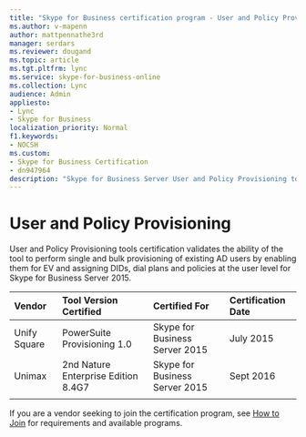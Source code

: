 ```yaml
---
title: "Skype for Business certification program - User and Policy Provisioning"
ms.author: v-mapenn
author: mattpennathe3rd
manager: serdars
ms.reviewer: dougand
ms.topic: article
ms.tgt.pltfrm: lync
ms.service: skype-for-business-online
ms.collection: Lync
audience: Admin
appliesto:
- Lync
- Skype for Business 
localization_priority: Normal
f1.keywords:
- NOCSH
ms.custom:
- Skype for Business Certification
- dn947964
description: "Skype for Business Server User and Policy Provisioning tools validate the ability of the tool to perform single and bulk provisioning of existing AD users."
---
```


# User and Policy Provisioning

User and Policy Provisioning tools certification validates the ability of the tool to perform single and bulk provisioning of existing AD users by enabling them for EV and assigning DIDs, dial plans and policies at the user level for Skype for Business Server 2015.


|Vendor  |Tool Version Certified  |Certified For  | Certification Date |
|:---------|:---------|:---------|:--- |
|Unify Square |PowerSuite Provisioning 1.0|Skype for Business Server 2015 |July 2015 |
|Unimax| 2nd Nature Enterprise Edition 8.4G7 |Skype for Business Server 2015 |Sept 2016|
|  |  |  |  |


If you are a vendor seeking to join the certification program, see [How to Join](how-to-join.md) for requirements and available programs.


